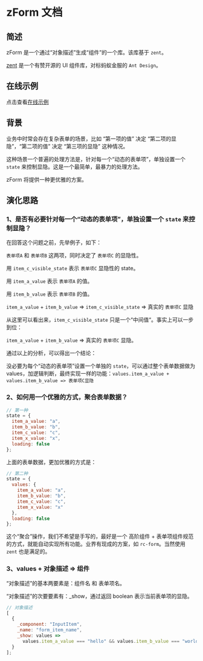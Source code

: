 # zForm 文档

## 简述

zForm 是一个通过“对象描述”生成“组件”的一个库。该库基于 `zent`。

[zent](https://github.com/youzan/zent) 是一个有赞开源的 UI 组件库，对标蚂蚁金服的 `Ant Design`。

## 在线示例

点击查看[在线示例](https://yuanzhizhu.github.io/json-form/build/index.html)

## 背景

业务中时常会存在复杂表单的场景，比如 “第一项的值” 决定 “第二项的显隐”，“第二项的值” 决定 “第三项的显隐” 这种情况。

这种场景一个普遍的处理方法是，针对每一个“动态的表单项”，单独设置一个 `state` 来控制显隐。这是一个最简单，最暴力的处理方法。

zForm 将提供一种更优雅的方案。

## 演化思路

### 1、是否有必要针对每一个“动态的表单项”，单独设置一个 `state` 来控制显隐？

在回答这个问题之前，先举例子，如下：

`表单项A` 和 `表单项B` 这两项，同时决定了 `表单项C` 的显隐性。

用 `item_c_visible_state` 表示 `表单项C` 显隐性的 state。

用 `item_a_value` 表示 `表单项A` 的值。

用 `item_b_value` 表示 `表单项B` 的值。

`item_a_value` + `item_b_value` => `item_c_visible_state` => 真实的 `表单项C` 显隐

从这里可以看出来，`item_c_visible_state` 只是一个“中间值“。事实上可以一步到位：

`item_a_value` + `item_b_value` => 真实的 `表单项C` 显隐。

通过以上的分析，可以得出一个结论：

没必要为每个“动态的表单项”设置一个单独的 `state`，可以通过整个表单数据做为 values，加逻辑判断，最终实现一样的功能：`values.item_a_value + values.item_b_value => 表单项C显隐`

### 2、如何用一个优雅的方式，聚合表单数据？

```jsx
// 第一种
state = {
  item_a_value: "a",
  item_b_value: "b",
  item_c_value: "c",
  item_x_value: "x",
  loading: false
};
```

上面的表单数据，更加优雅的方式是：

```jsx
// 第二种
state = {
  values: {
    item_a_value: "a",
    item_b_value: "b",
    item_c_value: "c",
    item_x_value: "x"
  },
  loading: false
};
```

这个“聚合”操作，我们不希望是手写的，最好是一个 高阶组件 + 表单项组件规范 的方式，就能自动实现所有功能。业界有现成的方案，如 `rc-form`。当然使用 `zent` 也是满足的。

### 3、values + 对象描述 => 组件

“对象描述”的基本两要素是：组件名 和 表单项名。

“对象描述”的次要要素有：\_show，通过返回 boolean 表示当前表单项的显隐。

```jsx
// 对象描述
[
  {
    _component: "InputItem",
    _name: "form_item_name",
    _show: values =>
      values.item_a_value === "hello" && values.item_b_value === "world"
  }
];
```
